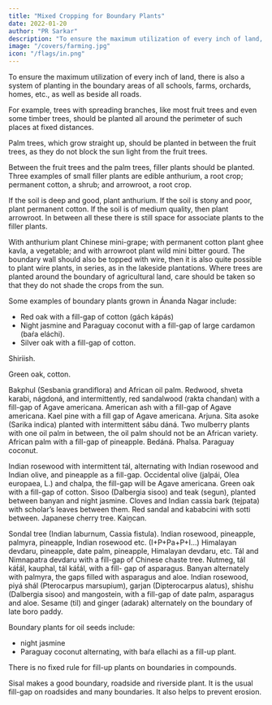 ```yaml
---
title: "Mixed Cropping for Boundary Plants"
date: 2022-01-20
author: "PR Sarkar"
description: "To ensure the maximum utilization of every inch of land, plants are used in the boundary areas of all schools, farms, orchards, homes, etc"
image: "/covers/farming.jpg"
icon: "/flags/in.png"
---
```



To ensure the maximum utilization of every inch of land, there is also a system of planting in the boundary areas of all schools, farms, orchards, homes, etc., as well as beside all roads. 

For example, trees with spreading branches, like most fruit trees and even some timber trees, should be planted all around the perimeter of such places at fixed distances. 

Palm trees, which grow straight up, should be planted in between the fruit trees, as they do not block the sun light from the fruit trees. 

Between the fruit trees and the palm trees, filler plants should be planted. Three examples of small filler plants are edible anthurium, a root crop; permanent cotton, a shrub; and arrowroot, a root crop. 

If the soil is deep and good, plant anthurium. If the soil is stony and poor, plant permanent cotton. If the soil is of medium quality, then plant arrowroot. In between all these there is still space for associate plants to the filler plants. 

With anthurium plant Chinese mini-grape; with permanent cotton plant ghee kavla, a vegetable; and with arrowroot plant wild mini bitter gourd. The boundary wall should also be topped with wire, then it is also quite possible to plant wire plants, in series, as in the lakeside plantations. Where trees are planted around the boundary of agricultural land, care should be taken so that they do not shade the crops from the sun.

Some examples of boundary plants grown in Ánanda Nagar include:
- Red oak with a fill-gap of cotton (gách kápás)
- Night jasmine and Paraguay coconut with a fill-gap of large cardamon (baŕa eláchi).
- Silver oak with a fill-gap of cotton.

Shiriish.

Green oak, cotton.

Bakphul (Sesbania grandiflora) and African oil palm.
Redwood, shveta karabi, nágdoná, and intermittently, red sandalwood (rakta chandan) with a fill-gap of Agave americana.
American ash with a fill-gap of Agave americana.
Kael pine with a fill gap of Agave americana.
Arjuna.
Sita asoke (Sarika indica) planted with intermittent sábu dáná.
Two mulberry plants with one oil palm in between, the oil palm should not be an African variety.
African palm with a fill-gap of pineapple.
Bedáná.
Phalsa.
Paraguay coconut.

Indian rosewood with intermittent tál, alternating with Indian rosewood and Indian olive, and pineapple as a fill-gap.
Occidental olive (jalpái, Olea europaea, L.) and chalpa, the fill-gap will be Agave americana.
Green oak with a fill-gap of cotton.
Sisoo (Dalbergia sisoo) and teak (segun), planted between banyan and night jasmine.
Cloves and Indian cassia bark (tejpata) with scholar’s leaves between them.
Red sandal and kababcini with sotti between.
Japanese cherry tree.
Kaiṋcan.

Sondal tree (Indian laburnum, Cassia fistula).
Indian rosewood, pineapple, palmyra, pineapple, Indian rosewood etc. (I+P+Pa+P+I…)
Himalayan devdaru, pineapple, date palm, pineapple, Himalayan devdaru, etc.
Tál and Nimnapatra devdaru with a fill-gap of Chinese chaste tree.
Nutmeg, tál kát́ál, kauphal, tál kát́ál, with a fill- gap of asparagus.
Banyan alternately with palmyra, the gaps filled with asparagus and aloe.
Indian rosewood, piyá shál (Pterocarpus marsupium), garjan (Dipterocarpus alatus), shishu (Dalbergia sisoo) and mangostein, with a fill-gap of date palm, asparagus and aloe.
Sesame (til) and ginger (adarak) alternately on the boundary of late boro paddy.

Boundary plants for oil seeds include:
- night jasmine
- Paraguay coconut alternating, with baŕa ellachi as a fill-up plant.

There is no fixed rule for fill-up plants on boundaries in compounds. 

Sisal makes a good boundary, roadside and riverside plant. It is the usual fill-gap on roadsides and many boundaries. It also helps to prevent erosion.
